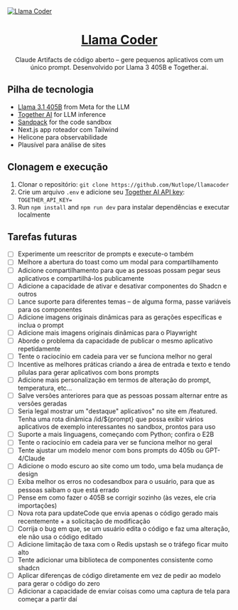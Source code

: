 <a href="https://www.llamacoder.io">
  <img alt="Llama Coder" src="./public/og-image.png">
  <h1 align="center">Llama Coder</h1>
</a>

<p align="center">
  Claude Artifacts de código aberto – gere pequenos aplicativos com um único prompt. Desenvolvido por Llama 3 405B e Together.ai.
</p>

## Pilha de tecnologia

- [Llama 3.1 405B](https://ai.meta.com/blog/meta-llama-3-1/) from Meta for the LLM
- [Together AI](https://dub.sh/together-ai/?utm_source=example-app&utm_medium=llamacoder&utm_campaign=llamacoder-app-signup) for LLM inference
- [Sandpack](https://sandpack.codesandbox.io/) for the code sandbox
- Next.js app roteador com Tailwind
- Helicone para observabilidade
- Plausível para análise de sites

## Clonagem e execução

1. Clonar o repositório: `git clone https://github.com/Nutlope/llamacoder`
2. Crie um arquivo `.env` e adicione seu [Together AI API key](https://dub.sh/together-ai/?utm_source=example-app&utm_medium=llamacoder&utm_campaign=llamacoder-app-signup): `TOGETHER_API_KEY=`
3. Run `npm install` and `npm run dev` para instalar dependências e executar localmente

## Tarefas futuras

- [ ] Experimente um reescritor de prompts e execute-o também
- [ ] Melhore a abertura do toast como um modal para compartilhamento
- [ ] Adicione compartilhamento para que as pessoas possam pegar seus aplicativos e compartilhá-los publicamente
- [ ] Adicione a capacidade de ativar e desativar componentes do Shadcn e outros
- [ ] Lance suporte para diferentes temas – de alguma forma, passe variáveis ​​para os componentes
- [ ] Adicione imagens originais dinâmicas para as gerações específicas e inclua o prompt
- [ ] Adicione mais imagens originais dinâmicas para o Playwright
- [ ] Aborde o problema da capacidade de publicar o mesmo aplicativo repetidamente
- [ ] Tente o raciocínio em cadeia para ver se funciona melhor no geral
- [ ] Incentive as melhores práticas criando a área de entrada e texto e tendo pílulas para gerar aplicativos com bons prompts
- [ ] Adicione mais personalização em termos de alteração do prompt, temperatura, etc...
- [ ] Salve versões anteriores para que as pessoas possam alternar entre as versões geradas
- [ ] Seria legal mostrar um "destaque" aplicativos" no site em /featured. Tenha uma rota dinâmica /id/${prompt} que possa exibir vários aplicativos de exemplo interessantes no sandbox, prontos para uso
- [ ] Suporte a mais linguagens, começando com Python; confira o E2B
- [ ] Tente o raciocínio em cadeia para ver se funciona melhor no geral
- [ ] Tente ajustar um modelo menor com bons prompts do 405b ou GPT-4/Claude
- [ ] Adicione o modo escuro ao site como um todo, uma bela mudança de design
- [ ] Exiba melhor os erros no codesandbox para o usuário, para que as pessoas saibam o que está errado
- [ ] Pense em como fazer o 405B se corrigir sozinho (às vezes, ele cria importações)
- [ ] Nova rota para updateCode que envia apenas o código gerado mais recentemente + a solicitação de modificação
- [ ] Corrija o bug em que, se um usuário edita o código e faz uma alteração, ele não usa o código editado
- [ ] Adicione limitação de taxa com o Redis upstash se o tráfego ficar muito alto
- [ ] Tente adicionar uma biblioteca de componentes consistente como shadcn
- [ ] Aplicar diferenças de código diretamente em vez de pedir ao modelo para gerar o código do zero
- [ ] Adicionar a capacidade de enviar coisas como uma captura de tela para começar a partir daí
